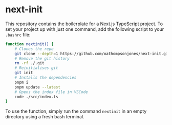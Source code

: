 # next-init
This repository contains the boilerplate for a Next.js TypeScript project.
To set your project up with just one command, add the following script to your `.bashrc` file:
```sh
function nextinit() {
    # Clones the repo
    git clone --depth=1 https://github.com/oathompsonjones/next-init.git .
    # Remove the git history
    rm -rf ./.git
    # Reinitialises git
    git init
    # Installs the dependencies
    pnpm i
    pnpm update --latest
    # Opens the index file in VSCode
    code ./src/index.ts
}
```
To use the function, simply run the command `nextinit` in an empty directory using a fresh bash terminal.
